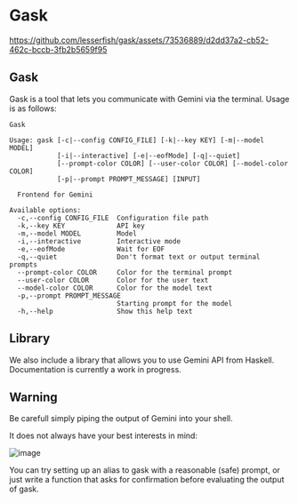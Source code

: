# Gask

https://github.com/lesserfish/gask/assets/73536889/d2dd37a2-cb52-462c-bccb-3fb2b5659f95

## Gask

Gask is a tool that lets you communicate with Gemini via the terminal. Usage is as follows:


    Gask
    
    Usage: gask [-c|--config CONFIG_FILE] [-k|--key KEY] [-m|--model MODEL] 
                [-i|--interactive] [-e|--eofMode] [-q|--quiet] 
                [--prompt-color COLOR] [--user-color COLOR] [--model-color COLOR] 
                [-p|--prompt PROMPT_MESSAGE] [INPUT]
    
      Frontend for Gemini
    
    Available options:
      -c,--config CONFIG_FILE  Configuration file path
      -k,--key KEY             API key
      -m,--model MODEL         Model
      -i,--interactive         Interactive mode
      -e,--eofMode             Wait for EOF
      -q,--quiet               Don't format text or output terminal prompts
      --prompt-color COLOR     Color for the terminal prompt
      --user-color COLOR       Color for the user text
      --model-color COLOR      Color for the model text
      -p,--prompt PROMPT_MESSAGE
                               Starting prompt for the model
      -h,--help                Show this help text
## Library

We also include a library that allows you to use Gemini API from Haskell. Documentation is currently a work in progress.

## Warning

Be carefull simply piping the output of Gemini into your shell.

It does not always have your best interests in mind:

![image](https://github.com/lesserfish/gask/assets/73536889/8dc1ccfd-4d7d-43ba-97de-ca96831967f3)

You can try setting up an alias to gask with a reasonable (safe) prompt, or just write a function that asks for confirmation before evaluating the output of gask.

